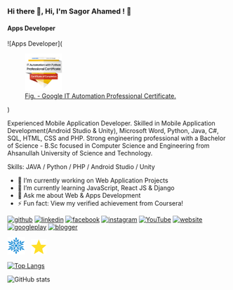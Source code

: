 ### Hi there 👋, Hi, I'm Sagor Ahamed ! 👋
#### Apps Developer
![Apps Developer](
<figure>
  <img src="google-it-automation-professional-certificate.png" alt="Google IT Automation Professional Certificate" style="width:20%">
  <a href="https://www.youracclaim.com/badges/8e21ce57-2e3f-44c2-930a-27c2ead635d0/public_url"><figcaption>Fig. - Google IT Automation Professional Certificate.</figcaption></a>
</figure>
)

Experienced Mobile Application Developer. Skilled in Mobile Application Development(Android Studio & Unity), Microsoft Word, Python, Java, C#, SQL, HTML, CSS and PHP. Strong engineering professional with a Bachelor of Science - B.Sc focused in Computer Science and Engineering from Ahsanullah University of Science and Technology.

Skills: JAVA / Python / PHP / Android Studio / Unity 

- 🔭 I’m currently working on Web Application Projects 
- 🌱 I’m currently learning JavaScript, React JS & Django 
- 💬 Ask me about Web & Apps Development 
- ⚡ Fun fact: View my verified achievement from Coursera! 


[<img src='https://cdn.jsdelivr.net/npm/simple-icons@3.0.1/icons/github.svg' alt='github' height='40'>](https://github.com/sagor995)  [<img src='https://cdn.jsdelivr.net/npm/simple-icons@3.0.1/icons/linkedin.svg' alt='linkedin' height='40'>](https://www.linkedin.com/in/sagor59/)  [<img src='https://cdn.jsdelivr.net/npm/simple-icons@3.0.1/icons/facebook.svg' alt='facebook' height='40'>](https://www.facebook.com/sagor995)  [<img src='https://cdn.jsdelivr.net/npm/simple-icons@3.0.1/icons/instagram.svg' alt='instagram' height='40'>](https://www.instagram.com/appsdevsa/)  [<img src='https://cdn.jsdelivr.net/npm/simple-icons@3.0.1/icons/youtube.svg' alt='YouTube' height='40'>](https://www.youtube.com/channel/UC9_ox9Gd-XVdmqFAdnI6G2w)  [<img src='https://cdn.jsdelivr.net/npm/simple-icons@3.0.1/icons/icloud.svg' alt='website' height='40'>](https://cutt.ly/appsdevsa)  [<img src='https://cdn.jsdelivr.net/npm/simple-icons@3.0.1/icons/googleplay.svg' alt='googleplay' height='40'>](https://play.google.com/store/apps/dev?id=6862428975223688655)  [<img src='https://cdn.jsdelivr.net/npm/simple-icons@3.0.1/icons/blogger.svg' alt='blogger' height='40'>](https://rtesbd.blogspot.com/)  

<a href='https://archiveprogram.github.com/'><img src='https://raw.githubusercontent.com/acervenky/animated-github-badges/master/assets/acbadge.gif' width='40' height='40'></a> <a href='https://stars.github.com/'><img src='https://raw.githubusercontent.com/acervenky/animated-github-badges/master/assets/starbadge.gif' width='35' height='35'></a> 

[![Top Langs](https://github-readme-stats.vercel.app/api/top-langs/?username=sagor995)](https://github.com/anuraghazra/github-readme-stats)

![GitHub stats](https://github-readme-stats.vercel.app/api?username=sagor995&show_icons=true)  


